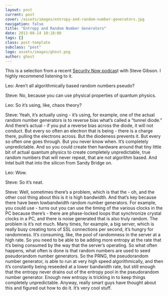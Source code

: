 ```yaml
---
layout: post
current: post
cover: /assets/images/entropy-and-random-number-generators.jpg
navigation: false
title: "Entropy and Random Number Generators"
date: 2013-08-14 10:18:00
tags: []
class: post-template
subclass: "post"
logo: assets/images/ghost.png
author: ghost
---
```


This is a selection from a recent [Security Now podcas](https://href.li/?http://twit.tv/sn)t with Steve Gibson. I highly recommend listening to it.

Leo: Aren’t all algorithmically based random numbers pseudo?

Steve: No, because you can use physical properties of quantum physics.

Leo: So it’s using, like, chaos theory?

Steve: Yeah, it’s actually using - it’s using, for example, one of the actual random number generators is to reverse bias what’s called a “tunnel diode.” And there’s actual - if you put a reverse bias across the diode, it will not conduct. But every so often an electron that is being - there is a charge there, pulling the electrons across. But the diodeness prevents it. But every so often one goes through. But you never know when. It’s completely unpredictable. And so you could create then hardware around that tiny little bit of actual quantum physics to create completely unpredictable, true random numbers that will never repeat, that are not algorithm based. And Intel built that into the silicon from Sandy Bridge on.

Leo: Wow.

Steve: So it’s neat.

Steve: Well, sometimes there’s a problem, which is that the - oh, and the other cool thing about this is it is high bandwidth. And that’s key because there have been lowbandwidth random number generators. For example, you could use - turns out you can use the timing of the various clocks in the PC because there’s - there are phase-locked loops that synchronize crystal clocks in a PC, and there is noise generated that is also truly random. The problem is it’s not much. Many times, for example, a big server, which is really busy creating tons of SSL connections per second, it’s hungry for randomness. It’s consuming, like, the pool of randomness in the server at a high rate. So you need to be able to be adding more entropy at the rate that it’s being consumed by the way that the server’s operating. So what often happens, what often is done is that random numbers are used to seed pseudorandom number generators. So the PRNG, the pseudorandom number generator, is able to run at very high speed algorithmically, and then it’s constantly being reseeded at a lower bandwidth rate, but still enough that the entropy never drains out of the entropy pool in the pseudorandom number generator. Enough new entropy is trickling in to keep things completely unpredictable. Anyway, really smart guys have thought about this and figured out how to do it. It’s very cool stuff.
